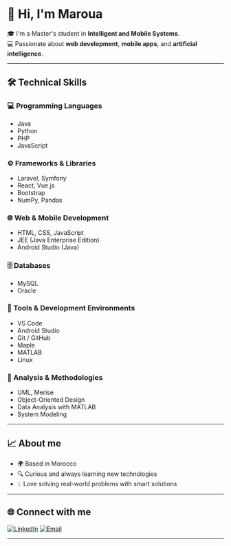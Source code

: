 # 👋 Hi, I'm Maroua

🎓 I'm a Master's student in **Intelligent and Mobile Systems**.  
💻 Passionate about **web development**, **mobile apps**, and **artificial intelligence**.  

---

## 🛠️ Technical Skills

### 💻 Programming Languages
- Java  
- Python  
- PHP  
- JavaScript  

### ⚙️ Frameworks & Libraries
- Laravel, Symfony  
- React, Vue.js  
- Bootstrap  
- NumPy, Pandas  

### 🌐 Web & Mobile Development
- HTML, CSS, JavaScript  
- JEE (Java Enterprise Edition)  
- Android Studio (Java)  

### 🗄️ Databases
- MySQL  
- Oracle  

### 🧰 Tools & Development Environments
- VS Code  
- Android Studio  
- Git / GitHub  
- Maple  
- MATLAB  
- Linux  

### 🧠 Analysis & Methodologies
- UML, Merise  
- Object-Oriented Design  
- Data Analysis with MATLAB  
- System Modeling  

---

## 📈 About me
- 🌍 Based in Morocco  
- 🔍 Curious and always learning new technologies  
- 💡 Love solving real-world problems with smart solutions  

---

## 🌐 Connect with me
[![LinkedIn](https://img.shields.io/badge/LinkedIn-blue?logo=linkedin&logoColor=white)](https://www.linkedin.com/in/maroua-rifi-816b30361)
[![Email](https://img.shields.io/badge/Email-D14836?logo=gmail&logoColor=white)](mailto:rifimaroua4@gmail.com)

---


  
<!--
**maroua-rf/maroua-rf** is a ✨ _special_ ✨ repository because its `README.md` (this file) appears on your GitHub profile.

Here are some ideas to get you started:

- 🔭 I’m currently working on ...
- 🌱 I’m currently learning ...
- 👯 I’m looking to collaborate on ...
- 🤔 I’m looking for help with ...
- 💬 Ask me about ...
- 📫 How to reach me: ...
- 😄 Pronouns: ...
- ⚡ Fun fact: ...
-->
